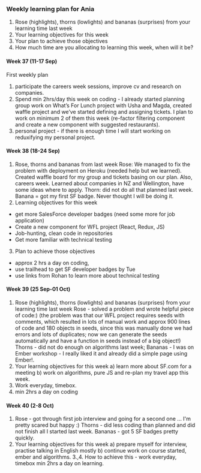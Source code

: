 ### Weekly learning plan for Ania

1. Rose (highlights), thorns (lowlights) and bananas (surprises) from your learning time last week
2. Your learning objectives for this week
3. Your plan to achieve those objectives
4. How much time are you allocating to learning this week, when will it be?

#### Week 37 (11-17 Sep)
First weekly plan
1) participate the careers week sessions, improve cv and research on companies.
2) Spend min 2hrs/day this week on coding - I already started planning group work on What’s For Lunch project with Usha and Magda, created waffle project and we’ve started defining and assigning tickets. I plan to work on minimum 2 of them this week (re-factor filtering component and create a new component with suggested restaurants).
3) personal project - if there is enough time I will start working on reduxifying my personal project.

#### Week 38 (18-24 Sep)
1. Rose, thorns and bananas from last week
  Rose: We managed to fix the problem with deployment on Heroku (needed help but we learned). Created waffle board for my group and tickets basing on our plan. Also, careers week. Learned about companies in NZ and Wellington, have some ideas where to apply. Thorn: did not do all that planned last week. Banana = got my first SF badge. Never thought I will be doing it.
2. Learning objectives for this week
  - get more SalesForce developer badges (need some more for job application)
  - Create a new component for WFL project (React, Redux, JS)
  - Job-hunting, clean code in repositories
  - Get more familiar with technical testing
3. Plan to achieve those objectives
  - approx 2 hrs a day on coding,
  - use trailhead to get SF developer badges by Tue
  - use links from Rohan to learn more about technical testing

#### Week 39 (25 Sep-01 Oct)
1. Rose (highlights), thorns (lowlights) and bananas (surprises) from your learning time last week
    Rose - solved a problem and wrote helpful piece of code:) (the problem was that our WFL project requires seeds with comments, which resulted in lots of manual work and approx 900 lines of code and 180 objects in seeds, since this was manually done we had errors and lots of duplicates; now we can generate the seeds automatically and have a function in seeds instead of a big object!)
    Thorns - did not do enough on algorithms last week; Bananas - I was on Ember workshop - I really liked it and already did a simple page using Ember!.
2. Your learning objectives for this week
    a) learn more about SF.com for a meeting
    b) work on algorithms, pure JS and re-plan my travel app this week.
3. Work everyday, timebox.
4. min 2hrs a day on coding

#### Week 40 (2-8 Oct)
1. Rose - got through first job interview and going for a second one ... I'm pretty scared but happy :)
    Thorns - did less coding than planned and did not finish all I started last week.
    Bananas - got 5 SF badges pretty quickly.
2. Your learning objectives for this week
    a) prepare myself for interview, practise talking in English mostly
    b) continue work on course started, ember and algorithms.
3.,4. How to achieve this - work everyday, timebox min 2hrs a day on learning.
